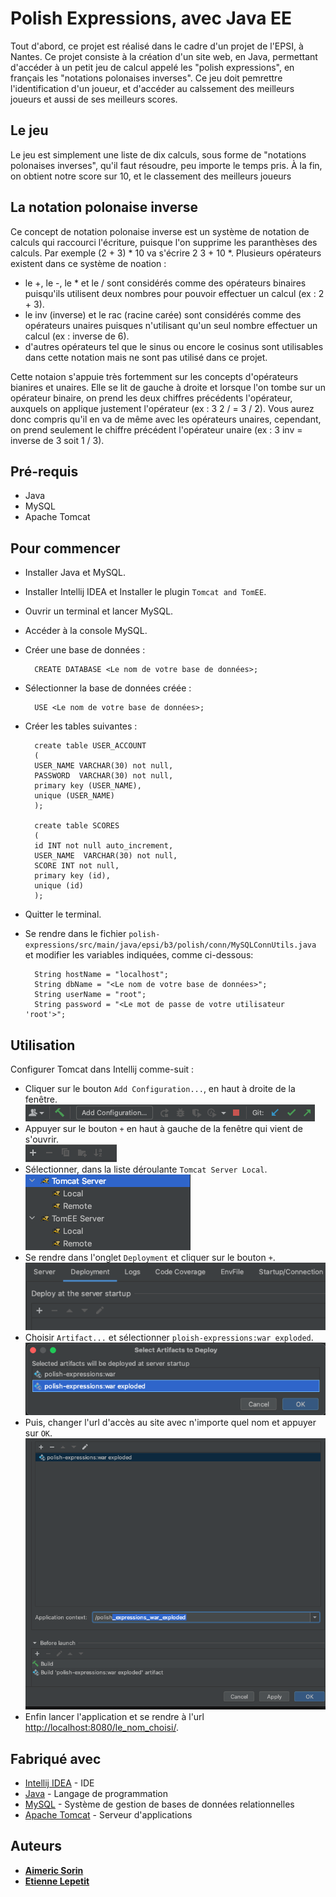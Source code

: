 # Polish Expressions, avec Java EE

Tout d'abord, ce projet est réalisé dans le cadre d'un projet de l'EPSI, à Nantes.
Ce projet consiste à la création d'un site web, en Java, permettant d'accéder à un petit jeu de calcul
appelé les "polish expressions", en français les "notations polonaises inverses". Ce jeu doit pemrettre
l'identification d'un joueur, et d'accéder au calssement des meilleurs joueurs et aussi de ses meilleurs scores.

## Le jeu

Le jeu est simplement une liste de dix calculs, sous forme de "notations polonaises inverses", qu'il faut résoudre, 
peu importe le temps pris. À la fin, on obtient notre score sur 10, et le classement des meilleurs joueurs

## La notation polonaise inverse

Ce concept de notation polonaise inverse est un système de notation de calculs qui raccourci l'écriture, puisque l'on supprime 
les paranthèses des calculs. Par exemple (2 + 3) * 10 va s'écrire 2 3 + 10 *. Plusieurs opérateurs existent dans ce système de 
noation :
- le +, le -, le * et le / sont considérés comme des opérateurs binaires puisqu'ils utilisent deux nombres pour pouvoir effectuer
  un calcul (ex : 2 + 3).
- le inv (inverse) et le rac (racine carée) sont considérés comme des opérateurs unaires puisques n'utilisant qu'un seul nombre effectuer
  un calcul (ex : inverse de 6).
- d'autres opérateurs tel que le sinus ou encore le cosinus sont utilisables dans cette notation mais ne sont pas utilisé dans ce projet.

Cette notaion s'appuie très fortemment sur les concepts d'opérateurs bianires et unaires. Elle se lit de gauche à droite et lorsque l'on tombe 
sur un opérateur binaire, on prend les deux chiffres précédents l'opérateur, auxquels on applique justement l'opérateur (ex : 3 2 / = 3 / 2). Vous aurez donc compris 
qu'il en va de même avec les opérateurs unaires, cependant, on prend seulement le chiffre précédent l'opérateur unaire (ex : 3 inv = inverse de 3 soit 1 / 3).

## Pré-requis

- Java
- MySQL
- Apache Tomcat

## Pour commencer

- Installer Java et MySQL.
- Installer Intellij IDEA et Installer le plugin `Tomcat and TomEE`.

- Ouvrir un terminal et lancer MySQL.
- Accéder à la console MySQL.
- Créer une base de données :


        CREATE DATABASE <Le nom de votre base de données>;

- Sélectionner la base de données créée :


        USE <Le nom de votre base de données>;


- Créer les tables suivantes :


        create table USER_ACCOUNT
        (
        USER_NAME VARCHAR(30) not null,
        PASSWORD  VARCHAR(30) not null,
        primary key (USER_NAME),
        unique (USER_NAME)
        );

        create table SCORES
        (
        id INT not null auto_increment,
        USER_NAME  VARCHAR(30) not null,
        SCORE INT not null,
        primary key (id),
        unique (id)
        );

- Quitter le terminal.
- Se rendre dans le fichier `polish-expressions/src/main/java/epsi/b3/polish/conn/MySQLConnUtils.java` et modifier les variables 
 indiquées, comme ci-dessous:


        String hostName = "localhost";
        String dbName = "<Le nom de votre base de données>";
        String userName = "root";
        String password = "<Le mot de passe de votre utilisateur 'root'>";

## Utilisation

Configurer Tomcat dans Intellij comme-suit : 

- Cliquer sur le bouton `Add Configuration...`, en haut à droite de la fenêtre.  
![configuration_button.png](assets/configuration_button.png)
- Appuyer sur le bouton `+` en haut à gauche de la fenêtre qui vient de s'ouvrir.  
![plus.png](assets/plus.png)
- Sélectionner, dans la liste déroulante `Tomcat Server Local`.  
![tomcat.png](assets/tomcat.png)
- Se rendre dans l'onglet `Deployment` et cliquer sur le bouton `+`.  
![deployement.png](assets/deployment.png)
- Choisir `Artifact...` et sélectionner `ploish-expressions:war exploded`.  
![war_exploded.png](assets/war_exploded.png)
- Puis, changer l'url d'accès au site avec n'importe quel nom et appuyer sur `OK`.   
![url_name.png](assets/url_name.png)
- Enfin lancer l'application et se rendre à l'url [http://localhost:8080/le_nom_choisi/](http://localhost:8080/le_nom_choisi/).  


## Fabriqué avec

* [Intellij IDEA](https://www.jetbrains.com/fr-fr/idea/) - IDE
* [Java](https://www.java.com/fr/) - Langage de programmation
* [MySQL](https://www.mysql.com/fr/) - Système de gestion de bases de données relationnelles
* [Apache Tomcat](http://tomcat.apache.org/) - Serveur d'applications

## Auteurs
* **[Aimeric Sorin](https://github.com/EtienneLep)**
* **[Etienne Lepetit](https://github.com/aimeric-sr)**


